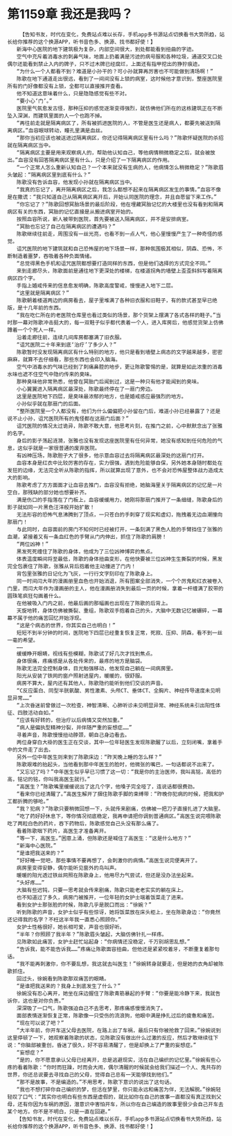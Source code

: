 # 第1159章 我还是我吗？
        【告知书友，时代在变化，免费站点难以长存，手机app多书源站点切换看书大势所趋，站长给你推荐的这个换源APP，听书音色多、换源、找书都好使！】
       新海中心医院的地下建筑极为复杂，内部空间很大，到处都能看到扭曲的字迹。
       空气中充斥着消毒水的刺鼻气味，地面上扔着满是污迹的病号服和各种垃圾，通道交叉口处偶尔还能看到禁止入内的牌子，只不过木牌已经腐烂，上面还有指甲挖出的狰狞痕迹。
       “为什么一个人都看不到？难道是小孙干的？可小孙就算再厉害也不可能做到清场啊！”
       陈歌在地下通道走出很远，看到了一间间没有上锁的病室，这时候他才意识到，整座医院里所有的门好像都没有上锁，全都可以直接推开查看。
       他不知道这意味着什么，只是隐隐感觉有些不对。
       “要小心‘门’。”
       医院里气氛愈发古怪，那种压抑的感觉逐渐变得强烈，就仿佛他们所在的这栋建筑正在不断坠入深渊，而建筑里面的人一个也跑不掉。
       “再往前走就是隔离病区了，所有被抓进医院的人，不管是医生还是病人，都要先被送到隔离病区。”血容眼球转动，瞳孔里满是血丝。
       “那你当初应该也被送进过隔离病区，你还记得隔离病区里有什么吗？”陈歌怀疑医院的杀招就在隔离病区当中。
       “隔离病区主要是用来观察病人的，帮助他认知自己，等他病情稍微稳定之后，就会被放出。”血容没有回答隔离病区里有什么，只是介绍了一下隔离病区的作用。
       “一个正常人怎么重新认知自己？一个本来就没有生病的人，他病情怎么稍微稳定？”陈歌眉头皱起：“隔离病区里到底有什么？”
       陈歌没有告诉血容，他发现小孙就在隔离病区当中。
       “我真的忘记了，离开隔离病区之后，我怎么都想不起来在隔离病区发生的事情。”血容不像是在撒谎：“我只知道自己从隔离病区离开后，开始认同医院的理念，并且自愿留下来工作。”
       “你忘记了？”陈歌回想冥胎场景的最后阶段，他在埋藏冥胎记忆的大楼里也没有看到和隔离病区有关的东西，冥胎的记忆直接是从搬进病室开始的。
       按照血容所说，新人被带到医院，首先要被送入隔离病区，并不是安排病室。
       “冥胎也忘记了自己在隔离病区的遭遇吗？”
       陈歌继续往前走，周围没有一丝光亮，也看不到一点人气，他心里慢慢产生了一种奇怪的感觉。
       诅咒医院的地下建筑就和自己恐怖屋的地下场景一样，那种氛围极其相似，阴森、恐怖，不断制造着噩梦，吞吸着各种负面情绪。
       “总觉得黑色手机和诅咒医院都想要打造同样的东西，但是他们选择的方式完全不同。”
       来到走廊尽头，陈歌面前是通往地下更深处的楼梯，在楼道拐角的墙壁上歪歪斜斜写着隔离病区四个字。
       手指上婚戒传来的信息愈发明确，陈歌高度警戒，慢慢进入地下二层。
       “这里就是隔离病区？”
       陈歌朝着楼道两边的病房看去，屋子里堆满了各种旧衣服和旧鞋子，有的款式甚至早已绝版，是十几年前的东西。
       “我在吃仁所在的老医院仓库里也看过类似的场景，那个货架上摆满了各式各样的鞋子。”当时那一幕对陈歌冲击挺大的，每一双鞋子似乎都代表着一个人，进入库房后，他感觉货架上仿佛蹲着一个个死人一样。
       沿着走廊往前，连续几间库房都塞满了旧衣服。
       “诅咒医院二十年来到底‘治疗’了多少人？”
       陈歌暂时没发现隔离病区有什么特别的地方，他只是看到墙壁上病态的文字越来越多，密密麻麻，就算不去仔细看，那些东西也会印入脑海。
       空气中消毒水的气味已经到了刺痛鼻腔的地步，更让陈歌警惕的是，就算是如此浓重的消毒水味也遮不住空气中隐约传来的臭味。
       那种臭味他非常熟悉，他曾在冥胎门后闻到过，这是一种只有他才能闻到的臭味。
       小心翼翼进入隔离病区最深处，陈歌最终停在了一扇门旁边。
       这里是医院地下四层，是臭味最浓郁的地方，也是婚戒感应最强烈的地方。
       小孙似乎就在那扇门的后面。
       “整所医院里一个人都没有，他们为什么偏偏把小孙留在门后，难道小孙已经暴露了？还是说不止小孙，诅咒医院所有的鬼怪都在这扇门后面？”
       诅咒医院的情况太过诡异，陈歌不敢大意，他思考片刻，在推门之前，心中默默念出了张雅的名字。
       身后的影子荡起涟漪，张雅也没有发现这座医院里有任何异常，她没有感知到任何危险的气息，这似乎就是一家很普通的废弃医院。
       有凶神压场，陈歌胆子大了很多，他示意血容过去将隔离病区最深处的这扇门打开。
       血容本身是红衣中比较厉害的存在，实力很强，遇到危险能够自保，另外她本身随时都处在发狂的边缘，无法完全听从陈歌的指挥，所以就算出现了意外，也不会对恐怖屋整体战力造成太大的影响。
       陈歌考虑了方方面面才让血容去推门，血容没有拒绝，她脑海里关于隔离病区的记忆是一片空白，那残缺的部分她也想要补齐。
       满是伤口的手指落在了门板上，血容缓缓用力，她刚将那扇门推开了一条细缝，陈歌身后的影子就如同一片黑色汪洋般开始扩散！
       无法形容的恐怖气息沸腾到了顶点，一只苍白的手刺穿了现实和虚幻，拖拽着无边血潮撞向那扇门！
       与此同时，血容面前的房门不知何时已经被打开，一条刻满了黑色人脸的手臂挡住了张雅的血潮，紧接着又有一条血红色的手臂从门内伸出，抓住了陈歌的肩膀！
       “两位凶神！”
       黑发死死缠住了陈歌的身体，他成为了三位凶神博弈的焦点。
       体表温度瞬间将至最低，陈歌的身体扭曲变形，在他快要被三位凶神生生撕裂的时候，黑发完全包裹住了陈歌，张雅从背后抱着他主动撞进了门内！
       背包里张雅的日记化为飞灰，一行行文字刻印在了陈歌身上。
       同一时间闫大年的漫画册里血色也开始消退，所有图案全部消失，一个个厉鬼和红衣被卷入门里，而闫大年作为漫画册的主人，他在漫画册消失到最后一页的时候，拿着一杆缠满了胶带的圆珠笔疯狂勾画着什么。
       在他被吸入门内之前，他最后画的那幅画也出现在了陈歌的后背上。
       天旋地转，身体仿佛被撕裂、重组，陈歌双手抱着自己的头，大脑中无数记忆被碾碎，一幕幕不属于他的痛苦回忆开始浮现。
       “这是个病态的世界，你其实自己也明白！”
       短短不到半分钟的时间，医院地下四层已经重复恢复正常，死寂、压抑、阴森，看不到一丝一毫的希望。
       ……
       缓缓睁开眼睛，视线有些模糊，陈歌试了好几次才找到焦点。
       身体很痛，疼痛感是从各处传来的，最疼的地方是脑袋。
       陈歌无法完全控制身体，目光勉强移动，他发现自己躺在一间病房里。
       阳光从安装了铁网的窗户照射进屋内，暖暖的，很舒服。
       病房不算大，屋内还有其他人，陈歌隐约能听到他们交谈的声音。
       “C反应蛋白、同型半胱氨酸、男性激素、头颅CT、垂体CT、全胸片、神经传导速度未见明显异常……”
       “上次昏迷前曾做过一次检查，神智清晰、心肺听诊未见明显异常、神经系统未引出阳性体征、四肢活动自如。”
       “应该有好转的，但治疗以后病情又突然加重。”
       “病人是偏执型精神分裂，并伴随严重的妄想症……”
       寻着声音，陈歌慢慢扭动脖颈，朝自己身边看去。
       两位身穿白大褂的医生正在交谈，其中一位年轻医生发现陈歌醒了以后，立刻闭嘴，拿着手中的文件走了出去。
       另外一位中年医生则来到了陈歌床边：“昨天晚上睡的怎么样？”
       陈歌艰难的抬起头，当他看到那中年医生的脸时，他微张的嘴巴，一句话都说不出来了。
       “又忘记了吗？”中年医生似乎早已习惯了这一切：“我是你的主治医师，我叫高铭，高低的高，铭记的铭，你叫我高医生就行。”
       “高医生？”陈歌嘴里缓缓说出了这几个字，他嗓子完全哑了，连说话都很费劲。
       “看来你已经清醒了。”高医生解开了捆住陈歌手脚的束缚带：“昨晚你犯病的时候，把我和护工都折腾的够呛。”
       “我？犯病？”陈歌只要稍微回想一下，头就传来剧痛，仿佛被一把刀子直接扎进了大脑里。
       “吃了药好好休息下，等你情况彻底稳定，我再申请把你调到普通病区。”高医生说完喂陈歌吃了两粒白色的药片，吞下药物后，陈歌感觉自己头没有那么痛了。
       看着陈歌咽下药片，高医生才准备离开。
       “等一下，高医生。”困意上涌，但陈歌还是喊住了高医生：“这是什么地方？”
       “新海中心医院。”
       “是谁把我送来的？”
       “好好睡一觉吧，那些事情不要再想了，会刺激你的病情。”高医生说完便离开了。
       病房里变得安静，偶尔能听见窗外的鸟叫声。
       暖暖的阳光透过铁丝网照在陈歌身上，他用尽力气尝试，但还是没办法坐起来。
       “头好疼……”
       大脑有些迟钝，只要一思考就会传来剧痛，陈歌只能老老实实的躺在床上。
       也不知道过了多久，病房门被推开，一位年轻的女护士端着饭菜走了进来。
       看到女护士那张脸的时候，陈歌几乎是脱口而出：“徐婉？”
       听到陈歌的声音，女护士似乎有些惊讶，她将饭菜放在床头柜上，坐在陈歌身边：“你竟然还记得我的名字？不枉这半年我一直悉心照顾你。”
       女护士性格很好，她长相可爱，声音也很好听。
       “半年？你照顾了我半年？”陈歌眉头皱起，大脑仿佛针扎一样疼。
       见陈歌如此痛苦，女护士赶忙站起身：“你病情还没稳定，千万别胡思乱想。”
       “告诉我，能不能告诉我……”疼痛让陈歌面容扭曲，但他还是紧紧咬着牙，不断重复着那句话。
       “我不能再刺激你，你不要乱想，我这就去叫医生！”徐婉转身就要走，但是她的衣角却被陈歌抓住。
       回过头，徐婉看到陈歌那双痛苦的眼睛。
       “是谁把我送来的？我身上到底发生了什么？”
       徐婉没有忍心离开，她坐在床边握住了陈歌青筋暴起的手臂：“你要是能冷静下来，我就告诉你，这也是对你负责。”
       深深吸了一口气，陈歌强迫自己不去思考，那疼痛感慢慢消失了。
       面部表情逐渐恢复正常，陈歌像一只受伤的流浪狗，他眼中满是挣扎过后的疲惫和痛苦。
       “现在可以说了吧？”
       “大半年前，你开车送父母去医院，在路上出了车祸，最后只有你被抢救了回来。”徐婉说到这里停顿了一下，她观察着陈歌的状态，见陈歌没有做出什么过激的反应，然后才敢继续往下说：“你脑部被重创，昏迷了很久，好不容易清醒了，但是却换上了严重的妄想症。”
       “妄想症？”
       “是的，你不愿意承认父母已经离开，总是逃避现实，活在自己编织的记忆里。”徐婉有些心疼的看着陈歌：“你时而狂躁，时而会大闹，偶尔清醒的时候就会给我们描述一个人、鬼共存的世界，你还总说要去寻找自己的父母，觉得自己总有一天能够找到他们。”
       “那不是故事，不是编造的。”不用思考，陈歌下意识的说出了这句话。
       “我也不想打碎你自己编织的梦，但活在梦里，你只能永远和痛苦为伴，无法解脱。”徐婉轻轻叹了口气：“其实你也明白有些东西是虚假的，就比如你在自己的故事一直都没有真正找到父母，还有你因为车祸的原因，潜意识中害怕开车，所以你在自己编造的故事里很少会自己开车去某个地方。你不是不明白，只是一直在回避。”
       【告知书友，时代在变化，免费站点难以长存，手机app多书源站点切换看书大势所趋，站长给你推荐的这个换源APP，听书音色多、换源、找书都好使！】